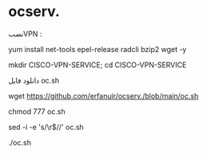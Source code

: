 # ocserv.





نصبVPN :

yum install net-tools epel-release radcli bzip2 wget -y


mkdir CISCO-VPN-SERVICE; cd CISCO-VPN-SERVICE

دانلود فایل oc.sh

wget https://github.com/erfanuir/ocserv./blob/main/oc.sh

chmod 777 oc.sh

sed -i -e 's/\r$//' oc.sh

./oc.sh
